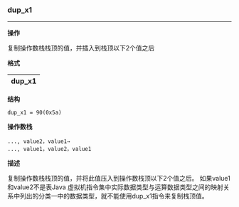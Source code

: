 ### dup_x1

----

**操作**

复制操作数栈栈顶的值，并插入到栈顶以下2个值之后

**格式**

|dup_x1|
|--------:|

**结构**
```
dup_x1 = 90(0x5a)
```

**操作数栈**
```
..., value2，value1→
..., value1，value2，value1
```

**描述**

复制操作数栈栈顶的值，并将此值压入到操作数栈顶以下2个值之后。
如果value1和value2不是表Java 虚拟机指令集中实际数据类型与运算数据类型之间的映射关系中列出的分类一中的数据类型，就不能使用dup_x1指令来复制栈顶值。
